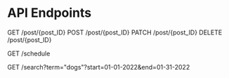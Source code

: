 # API Endpoints

GET /post/{post_ID}
POST /post/{post_ID}
PATCH /post/{post_ID}
DELETE /post/{post_ID}

GET /schedule

GET /search?term="dogs"?start=01-01-2022&end=01-31-2022
